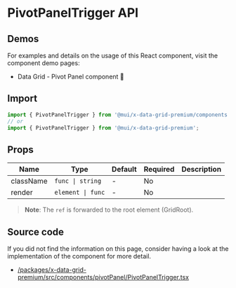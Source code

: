 # PivotPanelTrigger API

## Demos

For examples and details on the usage of this React component, visit the component demo pages:

- Data Grid - Pivot Panel component 🚧

## Import

```jsx
import { PivotPanelTrigger } from '@mui/x-data-grid-premium/components';
// or
import { PivotPanelTrigger } from '@mui/x-data-grid-premium';
```

## Props

| Name | Type | Default | Required | Description |
|------|------|---------|----------|-------------|
| className | `func \| string` | - | No |  |
| render | `element \| func` | - | No |  |

> **Note**: The `ref` is forwarded to the root element (GridRoot).

## Source code

If you did not find the information on this page, consider having a look at the implementation of the component for more detail.

- [/packages/x-data-grid-premium/src/components/pivotPanel/PivotPanelTrigger.tsx](https://github.com/mui/material-ui/tree/HEAD/packages/x-data-grid-premium/src/components/pivotPanel/PivotPanelTrigger.tsx)